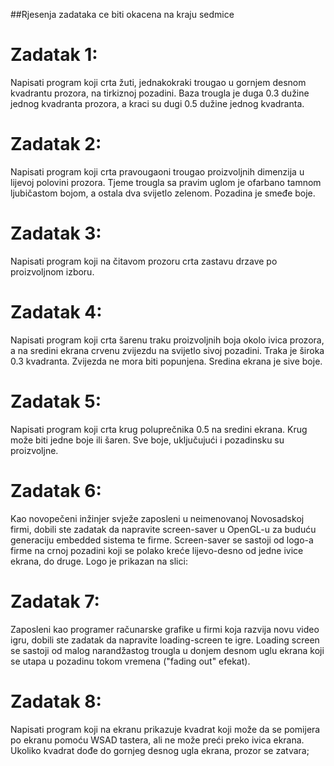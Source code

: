 ##Rjesenja zadataka ce biti okacena na kraju sedmice

# Zadatak 1:

Napisati program koji crta žuti, jednakokraki trougao u gornjem desnom kvadrantu prozora, na tirkiznoj pozadini. Baza trougla je duga 0.3 dužine jednog kvadranta prozora, a kraci su dugi 0.5 dužine jednog kvadranta.

# Zadatak 2:

Napisati program koji crta pravougaoni trougao proizvoljnih dimenzija u lijevoj polovini prozora. Tjeme trougla sa pravim uglom je ofarbano tamnom ljubičastom bojom, a ostala dva svijetlo zelenom. Pozadina je smeđe boje.

# Zadatak 3:

Napisati program koji na čitavom prozoru crta zastavu drzave po proizvoljnom izboru.

# Zadatak 4:

Napisati program koji crta šarenu traku proizvoljnih boja okolo ivica prozora, a na sredini ekrana crvenu zvijezdu na svijetlo sivoj pozadini. Traka je široka 0.3 kvadranta. Zvijezda ne mora biti popunjena. Sredina ekrana je sive boje.

# Zadatak 5:

Napisati program koji crta krug poluprečnika 0.5 na sredini ekrana. Krug može biti jedne boje ili šaren. Sve boje, uključujući i pozadinsku su proizvoljne.

# Zadatak 6:

Kao novopečeni inžinjer svježe zaposleni u neimenovanoj Novosadskoj firmi, dobili ste zadatak da napravite screen-saver u OpenGL-u za buduću generaciju embedded sistema te firme. Screen-saver se sastoji od logo-a firme na crnoj pozadini koji se polako kreće lijevo-desno od jedne ivice ekrana, do druge. Logo je prikazan na slici:


# Zadatak 7:

Zaposleni kao programer računarske grafike u firmi koja razvija novu video igru, dobili ste zadatak da napravite loading-screen te igre. Loading screen se sastoji od malog narandžastog trougla u donjem desnom uglu ekrana koji se utapa u pozadinu tokom vremena ("fading out" efekat). 

# Zadatak 8:

Napisati program koji na ekranu prikazuje kvadrat koji može da se pomijera po ekranu pomoću WSAD tastera, ali ne može preći preko ivica ekrana. Ukoliko kvadrat dođe do gornjeg desnog ugla ekrana, prozor se zatvara;
